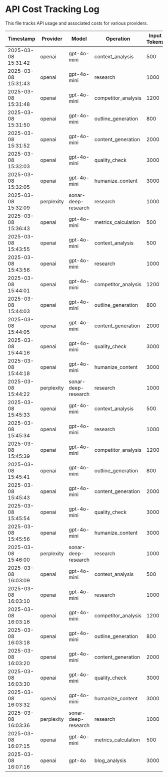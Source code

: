 # API Cost Tracking Log

This file tracks API usage and associated costs for various providers.

| Timestamp | Provider | Model | Operation | Input Tokens | Output Tokens | Cost ($) | Cumulative Cost ($) |
|-----------|----------|-------|-----------|--------------|---------------|----------|---------------------|
| 2025-03-08 15:31:42 | openai | gpt-4o-mini | context_analysis | 500 | 200 | $0.0055 | $0.0055 |
| 2025-03-08 15:31:43 | openai | gpt-4o-mini | research | 1000 | 1500 | $0.0275 | $0.0330 |
| 2025-03-08 15:31:48 | openai | gpt-4o-mini | competitor_analysis | 1200 | 800 | $0.0180 | $0.0455 |
| 2025-03-08 15:31:50 | openai | gpt-4o-mini | outline_generation | 800 | 600 | $0.0130 | $0.0310 |
| 2025-03-08 15:31:52 | openai | gpt-4o-mini | content_generation | 2000 | 3000 | $0.0550 | $0.0680 |
| 2025-03-08 15:32:03 | openai | gpt-4o-mini | quality_check | 3000 | 1000 | $0.0300 | $0.0850 |
| 2025-03-08 15:32:05 | openai | gpt-4o-mini | humanize_content | 3000 | 2000 | $0.0450 | $0.0750 |
| 2025-03-08 15:32:09 | perplexity | sonar-deep-research | research | 1000 | 2000 | $0.0400 | $0.0850 |
| 2025-03-08 15:36:43 | openai | gpt-4o-mini | metrics_calculation | 500 | 300 | $0.0070 | $0.0470 |
| 2025-03-08 15:43:55 | openai | gpt-4o-mini | context_analysis | 500 | 200 | $0.0055 | $0.0125 |
| 2025-03-08 15:43:56 | openai | gpt-4o-mini | research | 1000 | 1500 | $0.0275 | $0.0330 |
| 2025-03-08 15:44:01 | openai | gpt-4o-mini | competitor_analysis | 1200 | 800 | $0.0180 | $0.0455 |
| 2025-03-08 15:44:03 | openai | gpt-4o-mini | outline_generation | 800 | 600 | $0.0130 | $0.0310 |
| 2025-03-08 15:44:05 | openai | gpt-4o-mini | content_generation | 2000 | 3000 | $0.0550 | $0.0680 |
| 2025-03-08 15:44:16 | openai | gpt-4o-mini | quality_check | 3000 | 1000 | $0.0300 | $0.0850 |
| 2025-03-08 15:44:18 | openai | gpt-4o-mini | humanize_content | 3000 | 2000 | $0.0450 | $0.0750 |
| 2025-03-08 15:44:22 | perplexity | sonar-deep-research | research | 1000 | 2000 | $0.0400 | $0.0850 |
| 2025-03-08 15:45:33 | openai | gpt-4o-mini | context_analysis | 500 | 200 | $0.0055 | $0.0455 |
| 2025-03-08 15:45:34 | openai | gpt-4o-mini | research | 1000 | 1500 | $0.0275 | $0.0330 |
| 2025-03-08 15:45:39 | openai | gpt-4o-mini | competitor_analysis | 1200 | 800 | $0.0180 | $0.0455 |
| 2025-03-08 15:45:41 | openai | gpt-4o-mini | outline_generation | 800 | 600 | $0.0130 | $0.0310 |
| 2025-03-08 15:45:43 | openai | gpt-4o-mini | content_generation | 2000 | 3000 | $0.0550 | $0.0680 |
| 2025-03-08 15:45:54 | openai | gpt-4o-mini | quality_check | 3000 | 1000 | $0.0300 | $0.0850 |
| 2025-03-08 15:45:56 | openai | gpt-4o-mini | humanize_content | 3000 | 2000 | $0.0450 | $0.0750 |
| 2025-03-08 15:46:00 | perplexity | sonar-deep-research | research | 1000 | 2000 | $0.0400 | $0.0850 |
| 2025-03-08 16:03:09 | openai | gpt-4o-mini | context_analysis | 500 | 200 | $0.0055 | $0.0455 |
| 2025-03-08 16:03:10 | openai | gpt-4o-mini | research | 1000 | 1500 | $0.0275 | $0.0330 |
| 2025-03-08 16:03:16 | openai | gpt-4o-mini | competitor_analysis | 1200 | 800 | $0.0180 | $0.0455 |
| 2025-03-08 16:03:18 | openai | gpt-4o-mini | outline_generation | 800 | 600 | $0.0130 | $0.0310 |
| 2025-03-08 16:03:20 | openai | gpt-4o-mini | content_generation | 2000 | 3000 | $0.0550 | $0.0680 |
| 2025-03-08 16:03:30 | openai | gpt-4o-mini | quality_check | 3000 | 1000 | $0.0300 | $0.0850 |
| 2025-03-08 16:03:32 | openai | gpt-4o-mini | humanize_content | 3000 | 2000 | $0.0450 | $0.0750 |
| 2025-03-08 16:03:36 | perplexity | sonar-deep-research | research | 1000 | 2000 | $0.0400 | $0.0850 |
| 2025-03-08 16:07:15 | openai | gpt-4o-mini | metrics_calculation | 500 | 300 | $0.0070 | $0.0470 |
| 2025-03-08 16:07:16 | openai | gpt-4o | blog_analysis | 3000 | 2000 | $0.0000 | $0.0070 |
